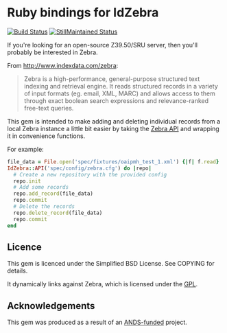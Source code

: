 Ruby bindings for IdZebra
=========================

[![Build Status](https://secure.travis-ci.org/tjdett/idzebra.png)](https://travis-ci.org/tjdett/idzebra) [![StillMaintained Status](http://stillmaintained.com/tjdett/idzebra.png)](http://stillmaintained.com/tjdett/idzebra)

If you're looking for an open-source Z39.50/SRU server, then you'll probably be interested in Zebra.

From <http://www.indexdata.com/zebra>:

> Zebra is a high-performance, general-purpose structured text indexing and retrieval engine. It reads structured records in a variety of input formats (eg. email, XML, MARC) and allows access to them through exact boolean search expressions and relevance-ranked free-text queries.

This gem is intended to make adding and deleting individual records from a local Zebra instance a little bit easier by taking the [Zebra API](http://www.indexdata.com/zebra/dox/html/api_8h.html) and wrapping it in convenience functions.

For example:

```ruby
file_data = File.open('spec/fixtures/oaipmh_test_1.xml') {|f| f.read}
IdZebra::API('spec/config/zebra.cfg') do |repo|
  # Create a new repository with the provided config
  repo.init
  # Add some records
  repo.add_record(file_data)
  repo.commit
  # Delete the records
  repo.delete_record(file_data)
  repo.commit
end
```

Licence
-------

This gem is licenced under the Simplified BSD License. See COPYING for details.

It dynamically links against Zebra, which is licensed under the [GPL](http://www.indexdata.com/licences/gpl).

Acknowledgements
----------------

This gem was produced as a result of an [ANDS-funded](http://www.ands.org.au/) project.